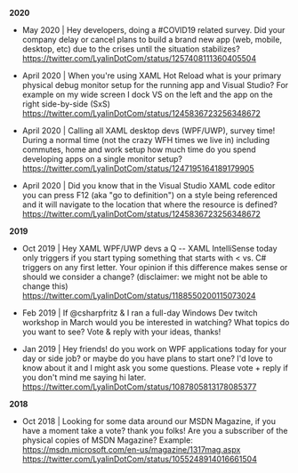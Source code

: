 **2020**

* May 2020 | Hey developers, doing a #COVID19 related survey. Did your company delay or cancel plans to build a brand new app (web, mobile, desktop, etc) due to the crises until the situation stabilizes?
https://twitter.com/LyalinDotCom/status/1257408111360405504

* April 2020 | When you're using XAML Hot Reload what is your primary physical debug monitor setup for the running app and Visual Studio? For example on my wide screen I dock VS on the left and the app on the right side-by-side (SxS)
https://twitter.com/LyalinDotCom/status/1245836723256348672

* April 2020 | Calling all XAML desktop devs (WPF/UWP), survey time! During a normal time (not the crazy WFH times we live in) including commutes, home and work setup how much time do you spend developing apps on a single monitor setup? 
https://twitter.com/LyalinDotCom/status/1247195164189179905

* April 2020 | Did you know that in the Visual Studio XAML code editor you can press F12 (aka "go to definition") on a style being referenced and it will navigate to the location that where the resource is defined?
https://twitter.com/LyalinDotCom/status/1245836723256348672

**2019**

* Oct 2019 | Hey XAML WPF/UWP devs a Q -- XAML IntelliSense today only triggers if you start typing something that starts with < vs. C# triggers on any first letter. Your opinion if this difference makes sense or should we consider a change? (disclaimer: we might not be able to change this)
https://twitter.com/LyalinDotCom/status/1188550200115073024

* Feb 2019 | If @csharpfritz & I ran a full-day Windows Dev twitch workshop in March would you be interested in watching? What topics do you want to see? Vote & reply with your ideas, thanks! 

* Jan 2019 | Hey friends! do you work on WPF applications today for your day or side job? or maybe do you have plans to start one? I'd love to know about it and I might ask you some questions. Please vote + reply if you don't mind me saying hi later.
https://twitter.com/LyalinDotCom/status/1087805813178085377

**2018**

* Oct 2018 | Looking for some data around our MSDN Magazine, if you have a moment take a vote? thank you folks! Are you a subscriber of the physical copies of MSDN Magazine? Example: https://msdn.microsoft.com/en-us/magazine/1317mag.aspx
https://twitter.com/LyalinDotCom/status/1055248914016661504
